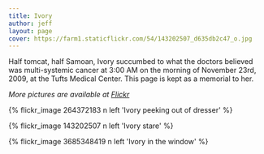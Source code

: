 ```yaml
---
title: Ivory
author: jeff
layout: page
cover: https://farm1.staticflickr.com/54/143202507_d635db2c47_o.jpg
---
```


Half tomcat, half Samoan, Ivory succumbed to what the doctors believed was multi-systemic cancer at 3:00 AM on the morning of November 23rd, 2009, at the Tufts Medical Center. This page is kept as a memorial to her.

*More pictures are available at [Flickr](http://www.flickr.com/photos/whatsyourmeme/tags/ivory)*

{% flickr_image 264372183 n left 'Ivory peeking out of dresser' %}

{% flickr_image 143202507 n left 'Ivory stare' %}

{% flickr_image 3685348419 n left 'Ivory in the window' %}

